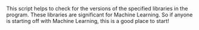 This script helps to check for the versions of the specified libraries in the program. These libraries are significant for Machine Learning. So if anyone is starting off with Machine Learning, this is a good place to start!

